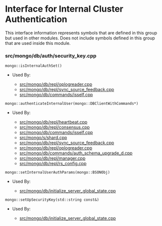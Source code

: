 
# Interface for Internal Cluster Authentication
This interface information represents symbols that are defined in this group but used in other modules.  Does not include symbols defined in this group that are used inside this module.

### src/mongo/db/auth/security\_key.cpp

<div></div>

    mongo::isInternalAuthSet()

- Used By:

    - [src/mongo/db/repl/oplogreader.cpp](../../../../replication/replication)
    - [src/mongo/db/repl/sync\_source\_feedback.cpp](../../../../replication/replication)
    - [src/mongo/db/commands/isself.cpp](../../../../queries/database\_commands)

<div></div>

    mongo::authenticateInternalUser(mongo::DBClientWithCommands*)

- Used By:

    - [src/mongo/db/repl/heartbeat.cpp](../../../../replication/replication)
    - [src/mongo/db/repl/consensus.cpp](../../../../replication/replication)
    - [src/mongo/db/commands/isself.cpp](../../../../queries/database\_commands)
    - [src/mongo/s/shard.cpp](../../../../sharding/sharding)
    - [src/mongo/db/repl/sync\_source\_feedback.cpp](../../../../replication/replication)
    - [src/mongo/db/repl/oplogreader.cpp](../../../../replication/replication)
    - [src/mongo/db/commands/auth\_schema\_upgrade\_d.cpp](../../../../security/authorization)
    - [src/mongo/db/repl/manager.cpp](../../../../replication/replication)
    - [src/mongo/db/repl/rs\_config.cpp](../../../../replication/replication)

<div></div>

    mongo::setInternalUserAuthParams(mongo::BSONObj)

- Used By:

    - [src/mongo/db/initialize\_server\_global\_state.cpp](../../../../process\_management/startup\_initialization)

<div></div>

    mongo::setUpSecurityKey(std::string const&)

- Used By:

    - [src/mongo/db/initialize\_server\_global\_state.cpp](../../../../process\_management/startup\_initialization)
